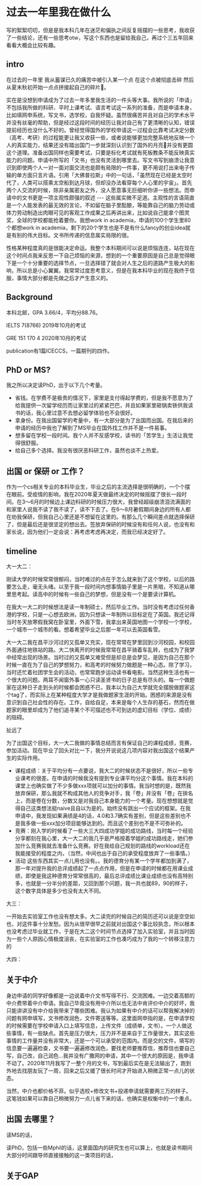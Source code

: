 


# 过去一年里我在做什么

写的絮絮叨叨，但是是我本科几年在迷茫和偏执之间反复摇摆的一些思考，我收获了一些结论，还有一些思考otw，写这个东西也是留给我自己，再过个三五年回来看看大概会比较有趣。


## intro

在过去的一年里 我从蓄谋已久的痛苦中被引入某一个点 在这个点被彻底击碎 然后从夏末秋初开始一点点拼接起自己的碎片🧩。

实在是没想到申请成为了过去一年多里我生活的一件头等大事。我所说的「申请」不包括我所做的科研、平时上课考试、语言考试这一系列的准备，而是申请本身，比如填网申系统，写文书，选学校，自我怀疑。虽然很痛苦并且对自己的学术水平并没有丝毫的帮助，但是经过这段时间的经历让我对自己有了更清晰的认知，错误提前经历也没什么不好的。曾经觉得国外的学校申请这一过程会比靠考试决定分数（高考、考研）的过程能更让我又收获一些，或者说能够更加完整系统地反映一个人的真实能力，结果还没有踏出国门一步就深刻认识到了国外的月亮🌛并没有更圆这个道理。准备出国同样也需要考试，只要是标化考试就有死板教条不能反映真实能力的问题。申请中所写的「文书」也没有灵活到哪里去。写文书写到崩溃让我意识到即使两个人一对一面对面交流也是颇有局限的一件事，更不用说打出来电子传输的单方面只言片语。引用「大佛普拉斯」中的一句话，「虽然现在已经是太空时代了，人类可以搭乘太空船到达月球，但却没办法看穿每个人心里的宇宙」。首先两个人交流的时候，除非亲属密友之外，没人愿意事无巨细听你讲一些想法。而申请中的文书更是一项主观性颇强的叙述 --- 这些属实微不足道。主观性的言语简直是一个人能发表的最无效的言论，不如留在脑子里酝酿，等能靠自己的脑力劳动或体力劳动制造出肉眼可见的客观工作成果之后再讲出来，比如说自己能拿个图灵奖，全球的学校都能抢着要你。我想work in academia，申请的100个学生里80个都想work in academia，剩下的20个学生也是不是有什么fancy的创业idea就是有别的伟大目标。文书所传递的信息属实局限的很。


性格某种程度真的是很能决定命运。我整个本科期间可以说是烦恼连连，站在现在这个时间点我来反思一下自己烦恼的来源，想到的一个重要原因是自己总是觉得眼下是一个十分重要的选择节点，一旦选择错了就会对人生之后的道路产生极大的影响，所以总是小心翼翼。我常常过度思考意义，但是在我本科毕业的现在我终于信服，事情大部分都是先做之后才产生意义的。

## Background

本科北邮，GPA 3.66/4，平均分88.76。

IELTS 7(8766) 2019年10月的考试

GRE 151 170 4 2020年10月的考试

publication有1篇ICECCS，一篇期刊的四作。

## PhD or MS?



我之所以决定读PhD，出于以下几个考量。

* 省钱。在学费不是极贵的情况下，家里是支付得起学费的，但是我不愿意为了给我提供一次留学经历而让家里过的紧紧巴巴，并且如果家里砸锅卖铁供我读书的话，我心里过意不去想必留学体验也不会很好。
* 拿身份。在我出国留学的考量中，有一大部分是为了出国而出国。在我后来的申请的经历中我也了解到了MS毕业在国外找工作并不是一件易事。
* 想多留在学校一段时间。我个人并不反感学校，读书的「苦学生」生活让我觉得很舒服。
* 给自己多个选择。我没有很厌恶科研工作，虽然也谈不上热爱。

## 出国 or 保研 or 工作？

作为一个cs相关专业的本科毕业生，毕业之后的主流选择是很明确的，一个个摆在眼前。受疫情的影响，我在2020年夏天做最终决定的时候摇摆了很长一段时间。在3～6月的时候边上课边科研的时候压力很大，我曾经超级崩溃泪流满面的和家里人说我不读了我不读了，读不下去了。在6～8月暑假期间身边的所有人都在劝我保研，但我自己心里还是不想留在这里的。有那么几个瞬间差点就选择保研了，但是最后还是很坚定的想出去。签放弃保研的时候没有和任何人说，也没有和家长说，因为他们一定会说：再考虑考虑再决定，而我已经决定好了。

## timeline



大一大二：

刚读大学的时候常常很郁闷，当时难过的点在于怎么就来到了这个学校，以后的路要怎么走，毫无头绪。以至于我一段时间内想事情脑子里是一片黑暗，不知道从哪里思考起。读高中的时候有一些自己的梦想，但是没有一个是要读计算机。

在我大一大二的时候想法是读一年制硕士，然后毕业工作。当时没有考虑过任何香港的学校，只是一心想去欧洲，因为只想读一年制所以目标定在了英国。我还记得当时冬天放寒假我窝在卧室里，外面下雪，我拿出来英国地图一个学校一个学校，一个城市一个城市的看。想着希望毕业之后那一年可以去英国看雪。

大一大二我在昌平沙河过的又孤单又充实，现在常常在梦里回到沙河校园，和校园外面通往地铁站的路。大二快离开的时候我常常在昌平骑着车乱转，也成为了我梦中经常出现的场景。当时过的又孤单又难受但是却总是会梦见，是因为自己在那个时候一直在为了自己的梦想努力，和高考的时候努力做题是一种心态。除了学习，当时还忙着社团学生会的活动，也常常跑步运动读书看电影。当然这种生活也有一个很大的问题。两耳不闻窗外事一心只读圣贤书的日子总是有尽头的。每一个做题家在这种日子走到头的时候都会困惑不已，我本以为自己大学就完全摆脱做题家这个tag了，而实际上在某种程度大学才是我做题家生涯的开始。困惑的来源是没有意识到自己社会性的存在。工作，自给自足，本来是每个人生存的基石，然而在做题家的眼里却成为了他们追寻某个不可描述也不可到达的虚幻目标（学位、成绩）的阻碍。

扯远了

为了出国这个目标，大一大二我做的事情总结而言有保证自己的课程成绩，竞赛，参加活动。现在毕业了回头对比一下，我分开说说这几项内容对我出国这个结果产生的实际作用。

* 课程成绩：关于平均分有一点要说，我大二的时候状态不是很好，所以一些专业课考的很差。在申请的时候我没有提到专业课平均分这个事情。我在本科的课堂上也确实做了不少多做xxx项就可以加分的事情。我当时想的是，既然我放弃保研，那么我就不构成其他人的竞争对手，我「卷」并没有「卷」在排名上，而是卷在分数，分数又是对我自己本身能力的一个考量。现在想想就是觉得自己这类想法挺naive且自以为是的。始终没有跳出一个应试的框架。在我申请中，我发现如果满绩是4的话，4.0和3.7确实有差别，但是这些差别也不是我多做一些xxx加分项目能够达到的。而且这个差别也不是不可弥补的。
* 竞赛：刚入学的时候看了一些大三大四成功学姐的成功路线，当时每一个经验分享都刻在我心里，大一大二的我几乎是严格按着学姐的成功路线走，她们参加什么竞赛我就去准备什么竞赛。好在我给自己规划的路线的workload还在我能接受的程度之内，（当然，中间也出于自己的承受程度放弃了一些事情。）
* 活动
这些东西其实一点儿用也没有。。我的德育分有某一个学年都加到满了，那一年对提升我的总评成绩起了一点点作用，但是在申请的时候都在用课业成绩，即使是我这种德育分常常很高的，最后总评成绩比课业成绩也没有高特别多，也就是一分半分的差距，又回到那个问题，我一共也就89，90的样子，这个数字具体是多少也没有太大不同。


大三：


一开始去实验室工作也没有想太多。大二读完的时候自己的简历还可以说是空空如也，对这件事十分发愁。因为从很早很早之前就对出国这个事比较执念，所以根本也没考虑过毕业就工作，于是在大二这个时间节点选择了加入实验室，并且当时因为一些个人原因心情极度沮丧，在实验室的工作也凑巧成为了我的一个转移注意力的


大四：
## 关于中介

身边申请的同学好像都是一边说着中介文书写得不行、交流困难。一边交着高额的中介费带着中介申请。我自己毕竟没有用中介所以也无法中肯评价中介的好坏，我只能讲讲没有中介给我带来了哪些困难。我认为如果有中介的话可以帮我解决掉的问题有网申填写，文书修改润色，文件寄送等等。这里面网申指的是，在申请学校的时候需要在学校申请入口上填写信息，上传文件（成绩单，文书）。一个人做这些事情，有一些缺点。首先是压力很大，压力并不是来自于工作量很大，其实这些事情的工作量并没有非常大，还是一个可以承受的范围内。而是交的文件，填写的信息要一遍遍检查，文书要一遍遍修改润色，要找老师要推荐信，推荐信也要自己写，自己改，自己润色...我并没有广撒网的申请，其中一个很大的原因是，我申请不动了。2020年11月我写了一整个月的文书，写到最后实在是无法输出了，跑到外地去找朋友玩了一周，回来之后又缓了很长时间才开始进入稍微正常一点儿的状态。

当然，中介也都价格不菲。似乎选校+修改文书+投递申请就需要两三万的样子。这笔钱如果可以靠自己稍微努力一点儿省下来的话，也确实是权衡中的一个重点。

## 出国 去哪里？

读MS的话，

读PhD，包括一些Mphil的话，这里面国内的研究生也可以算上，也就是读书期间大部分时间跟导师直接接触的这一类项目的话，



## 关于GAP






